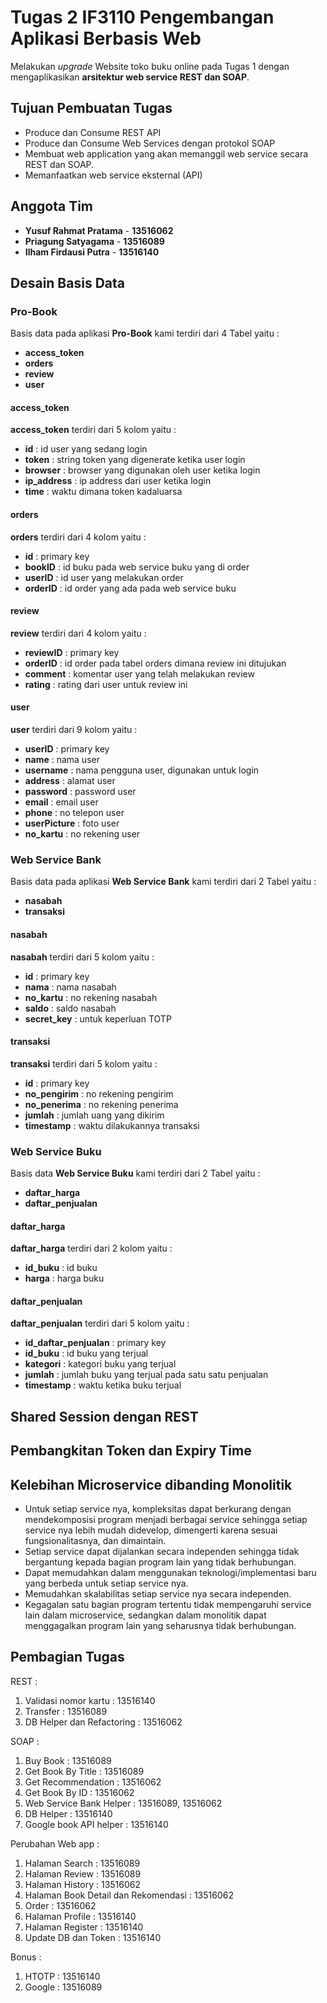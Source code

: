 # Tugas 2 IF3110 Pengembangan Aplikasi Berbasis Web 

Melakukan *upgrade* Website toko buku online pada Tugas 1 dengan mengaplikasikan **arsitektur web service REST dan SOAP**.

## Tujuan Pembuatan Tugas

* Produce dan Consume REST API
* Produce dan Consume Web Services dengan protokol SOAP
* Membuat web application yang akan memanggil web service secara REST dan SOAP.
* Memanfaatkan web service eksternal (API)

## Anggota Tim
- **Yusuf Rahmat Pratama** - **13516062**
- **Priagung Satyagama** - **13516089**
- **Ilham Firdausi Putra** - **13516140**

## Desain Basis Data
### Pro-Book
Basis data pada aplikasi **Pro-Book** kami terdiri dari 4 Tabel yaitu :
- **access_token**
- **orders**
- **review**
- **user**

#### access_token
**access_token** terdiri dari 5 kolom yaitu :
- **id** : id user yang sedang login
- **token** : string token yang digenerate ketika user login
- **browser** : browser yang digunakan oleh user ketika login
- **ip_address** : ip address dari user ketika login
- **time** : waktu dimana token kadaluarsa

#### orders
**orders** terdiri dari 4 kolom yaitu :
- **id** : primary key
- **bookID** : id buku pada web service buku yang di order
- **userID** : id user yang melakukan order
- **orderID** : id order yang ada pada web service buku

#### review
**review** terdiri dari 4 kolom yaitu :
- **reviewID** : primary key
- **orderID** : id order pada tabel orders dimana review ini ditujukan
- **comment** : komentar user yang telah melakukan review
- **rating** : rating dari user untuk review ini

#### user
**user** terdiri dari 9 kolom yaitu :
- **userID** : primary key
- **name** : nama user
- **username** : nama pengguna user, digunakan untuk login
- **address** : alamat user
- **password** : password user
- **email** : email user
- **phone** : no telepon user
- **userPicture** : foto user
- **no_kartu** : no rekening user

### Web Service Bank
Basis data pada aplikasi **Web Service Bank** kami terdiri dari 2 Tabel yaitu :
- **nasabah**
- **transaksi**

#### nasabah
**nasabah** terdiri dari 5 kolom yaitu :
- **id** : primary key
- **nama** : nama nasabah
- **no_kartu** : no rekening nasabah
- **saldo** : saldo nasabah
- **secret_key** : untuk keperluan TOTP

#### transaksi
**transaksi** terdiri dari 5 kolom yaitu :
- **id** : primary key
- **no_pengirim** : no rekening pengirim
- **no_penerima** : no rekening penerima
- **jumlah** : jumlah uang yang dikirim
- **timestamp** : waktu dilakukannya transaksi

### Web Service Buku
Basis data **Web Service Buku** kami terdiri dari 2 Tabel yaitu :
- **daftar_harga**
- **daftar_penjualan**

#### daftar_harga
**daftar_harga** terdiri dari 2 kolom yaitu :
- **id_buku** : id buku
- **harga** : harga buku

#### daftar_penjualan
**daftar_penjualan** terdiri dari 5 kolom yaitu :
- **id_daftar_penjualan** : primary key
- **id_buku** : id buku yang terjual
- **kategori** : kategori buku yang terjual
- **jumlah** : jumlah buku yang terjual pada satu satu penjualan
- **timestamp** : waktu ketika buku terjual

## Shared Session dengan REST

## Pembangkitan Token dan Expiry Time

## Kelebihan Microservice dibanding Monolitik
- Untuk setiap service nya, kompleksitas dapat berkurang dengan mendekomposisi program menjadi berbagai service sehingga setiap service nya lebih mudah didevelop, dimengerti karena sesuai fungsionalitasnya, dan dimaintain.
- Setiap service dapat dijalankan secara independen sehingga tidak bergantung kepada bagian program lain yang tidak berhubungan.
- Dapat memudahkan dalam menggunakan teknologi/implementasi baru yang berbeda untuk setiap service nya.
- Memudahkan skalabilitas setiap service nya secara independen.
- Kegagalan satu bagian program tertentu tidak mempengaruhi service lain dalam microservice, sedangkan dalam monolitik dapat menggagalkan program lain yang seharusnya tidak berhubungan.

## Pembagian Tugas

REST :
1. Validasi nomor kartu : 13516140
2. Transfer : 13516089
3. DB Helper dan Refactoring : 13516062

SOAP :
1. Buy Book : 13516089
2. Get Book By Title : 13516089
3. Get Recommendation : 13516062
4. Get Book By ID : 13516062
5. Web Service Bank Helper : 13516089, 13516062
6. DB Helper : 13516140
7. Google book API helper : 13516140

Perubahan Web app :
1. Halaman Search : 13516089
2. Halaman Review : 13516089
3. Halaman History : 13516062
4. Halaman Book Detail dan Rekomendasi : 13516062
5. Order : 13516062
6. Halaman Profile : 13516140
7. Halaman Register : 13516140
8. Update DB dan Token : 13516140

Bonus :
1. HTOTP : 13516140
2. Google : 13516089

